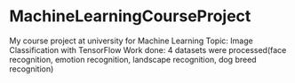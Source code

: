 # MachineLearningCourseProject
My course project at university for Machine Learning
Topic: Image Classification with TensorFlow
Work done: 4 datasets were processed(face recognition, emotion recognition, landscape recognition, dog breed recognition)

